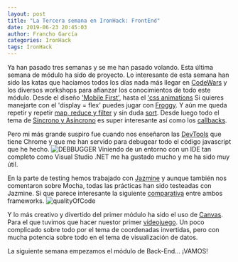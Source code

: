 ```yaml
---
layout: post
title: "La Tercera semana en IronHack: FrontEnd"
date: 2019-06-23 20:45:03
author: Francho García
categories: IronHack
tags: IronHack
---
```


Ya han pasado tres semanas y se me han pasado volando. Esta última semana de módulo ha sido de proyecto.
Lo interesante de esta semana han sido las katas que hacíamos todos los días nada más llegar en [CodeWars](https://www.codewars.com/) y los diversos workshops para afianzar los conocimientos de todo este módulo.
Desde el diseño ['Mobile First'](https://www.youtube.com/watch?time_continue=8&v=xqvigwyy7y0), hasta el ['css animations](https://www.youtube.com/watch?v=ltcukb6zn3g)
Si quieres manejarte con el 'display = flex' puedes jugar con [Froggy](http://flexboxfroggy.com/#es).
Y aún me queda repetir y repetir [map, reduce y filter](https://danmartensen.svbtle.com/javascripts-map-reduce-and-filter) y sin duda [sort](https://www.sitepoint.com/sophisticated-sorting-in-javascript/).
Desde luego todo el tema de [Síncrono y Asíncrono](https://www.hongkiat.com/blog/synchronous-asynchronous-javascript/) es super interesante así como los [callbacks](http://callbackhell.com/).

Pero mi más grande suspiro fue cuando nos enseñaron las [DevTools](https://www.pluralsight.com/search?q=chrome%20developer%20tools) que tiene Chrome y que me han servido para debugear todo el código javascript que he hecho.
![DEBBUGGER]({{site.url}}{{site.baseurl}}/blog_images/debuggerPicture.png)
Viniendo de un entorno con un IDE tan completo como Visual Studio .NET me ha gustado mucho y me ha sido muy útil.

En la parte de testing hemos trabajado con [Jazmine](https://github.com/jasmine/jasmine) y aunque también nos comentaron sobre Mocha, todas las prácticas han sido testeadas con Jazmine. Si que parece interesante la siguiente [comparativa](https://www.codementor.io/codementorteam/javascript-testing-framework-comparison-jasmine-vs-mocha-8s9k27za3) entre ambos frameworks.
![qualityOfCode]({{site.url}}{{site.baseurl}}/blog_images/qualityofcode.png)

Y lo más creativo y divertido del primer módulo ha sido el uso de [Canvas](https://www.html5canvastutorials.com/). Para el que tuvimos que hacer nuestor primer [videojuego](https://frantwo.github.io/TankGame/). Un poco complicado sobre todo por el tema de coordenadas invertidas, pero con mucha potencia sobre todo en el tema de visualización de datos.

La siguiente semana empezamos el módulo de Back-End...
¡VAMOS!
